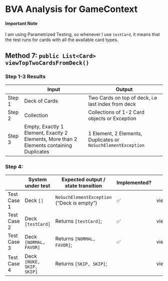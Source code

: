 # BVA Analysis for GameContext
#### Important Note
I am using Parametrized Testing, so whenever I use `testCard`, it means that the test runs for cards with all the available card types.

## Method 7: `public List<Card> viewTopTwoCardsFromDeck()`

### Step 1-3 Results

|        | Input                                                                                    | Output                                                        |
|--------|------------------------------------------------------------------------------------------|---------------------------------------------------------------|
| Step 1 | Deck of Cards                                                                            | Two Cards on top of deck, i.e last index from deck            |
| Step 2 | Collection                                                                               | Collections of 1-2 Card objects or Exception                  |
| Step 3 | Empty, Exactly 1 Element, Exactly 2 Elements, More than 2 Elements containing Duplicates | 1 Element, 2 Elements, Duplicates or `NoSuchElementException` |

### Step 4:

|             | System under test         | Expected output / state transition         | Implemented?       | Test name                                                                        |
|-------------|---------------------------|--------------------------------------------|--------------------|----------------------------------------------------------------------------------|
| Test Case 1 | Deck `[]`                 | `NoSuchElementException` (“Deck is empty”) | :white_check_mark: | viewTopTwoCardsFromDeck_emptyDeck_throwsNoSuchElementException                   |
| Test Case 2 | Deck `[testCard]`         | Returns `[testCard]`;                      | :white_check_mark: | viewTopTwoCardsFromDeck_deckWithOneCard_returnsTheOnlyCard                       |
| Test Case 3 | Deck `[NORMAL, FAVOR]`    | Returns `[NORMAL, FAVOR]`;                 | :white_check_mark: | viewTopTwoCardsFromDeck_deckWithTwoCards_returnsTwoLastCards                     |
| Test Case 4 | Deck `[NUKE, SKIP, SKIP]` | Returns `[SKIP, SKIP]`;                    |                    | viewTopTwoCardsFromDeck_deckWithThreeCardsAndDuplicate_returnsLastDuplicateCards |